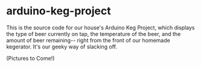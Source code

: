 # arduino-keg-project
This is the source code for our house's Arduino Keg Project, which displays the type of beer currently on tap, the temperature of the beer, and the amount of beer remaining--
right from the front of our homemade kegerator. It's our geeky way of slacking off.

(Pictures to Come!)
